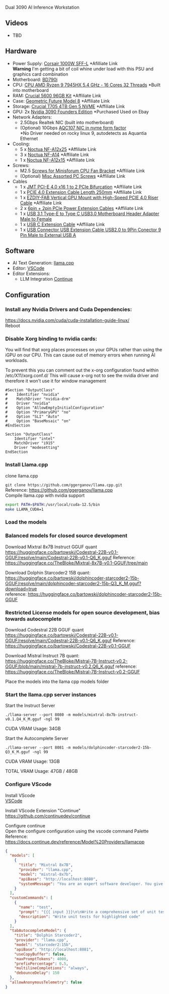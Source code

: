 Dual 3090 AI Inference Workstation

## Videos

- TBD

## Hardware

- Power Supply: [Corsair 1000W SFF-L](https://amzn.to/459azXN) *Afilliate Link  
  __Warning__ I'm getting a bit of coil whine under load with this PSU and graphics card combination
- Motherboard: [BD790i](https://store.minisforum.com/products/minisforum-bd770i)
- CPU: [CPU AMD Ryzen 9 7945HX 5.4 GHz - 16 Cores 32 Threads](https://browser.geekbench.com/v6/cpu/4875003) *Built into motherboard
- RAM: [Crucial 5600 96GB Kit](https://amzn.to/49RVpaD) *Affiliate Link
- Case: [Geometric Future Model 8](https://amzn.to/457XwWw) *Affiliate Link
- Storage: [Crucial T705 4TB Gen 5 NVME](https://amzn.to/459Zh5p) *Affiliate Link
- GPU: 2x [Nvidia 3090 Founders Edition](https://cdn.mos.cms.futurecdn.net/RtAnnCQxaVJNYgA4LbBhuJ-970-80.png) *Purchased Used on Ebay
- Network Adapters:
  - 2.5Gbps Realtek NIC (built into motherboard) 
  - (Optional) 10Gbps [AQC107 NIC in nvme form factor](https://www.aliexpress.us/item/3256804879089176.html)  
    *No Driver needed on rocky linux 9, autodetects as Aquantia Ethernet
- Cooling: 
  - 5 x [Noctua NF-A12x25](https://amzn.to/3KnKQRU) *Affiliate Link
  - 3 x [Noctua NF-A14](https://amzn.to/3X1i2Gl) *Affiliate Link
  - 1 x [Noctua NF-A12x15](https://amzn.to/3uNb0Ju) *Affiliate Link
- Screws:
  - M2.5 [Screws for Minisforum CPU Fan Bracket](https://amzn.to/4djLXPE) *Affiliate Link
  - (Optional) [Misc Assorted PC Screws](https://amzn.to/4b4fPxQ) *Affiliate Link
- Cables
  - 1 x [JMT PCI-E 4.0 x16 1 to 2 PCIe Bifurcation](https://amzn.to/3VmQtWC) *Affiliate Link
  - 1 x [PCIE 4.0 Extension Cable Length 250mm](https://amzn.to/4aJrO3a) *Affiliate Link
  - 1 x [EZDIY-FAB Vertical GPU Mount with High-Speed PCIE 4.0 Riser Cable](https://amzn.to/3X5NjI0) *Affiliate Link
  - 2 x [6pin + 2pin PCIe Power Extension Cables](https://amzn.to/4aJrIbO) *Affiliate Link
  - 1 x [USB 3.1 Type-E to Type C USB3.0 Motherboard Header Adapter Male to Female](https://www.aliexpress.us/item/3256806775660644.html)
  - 1 x [USB C Extension Cable](https://amzn.to/3X6QLCh) *Affiliate Link
  - 1 x [USB Connector USB Extension Cable USB2.0 to 9Pin Conector 9 Pin Male to External USB A](https://www.aliexpress.us/item/3256804933848801.html)
 

## Software

- AI Text Generation: [llama.cpp](https://github.com/ggerganov/llama.cpp)
- Editor: [VSCode](https://code.visualstudio.com/)
- Editor Extensions: 
  - LLM Integration [Continue](https://github.com/continuedev/continue)

## Configuration

### Install any Nvidia Drivers and Cuda Dependencies:

https://docs.nvidia.com/cuda/cuda-installation-guide-linux/  
Reboot

### Disable Xorg binding to nvidia cards:

You will find that xorg places processes on your GPUs rather than using the iGPU on our CPU.
This can cause out of memory errors when running AI workloads.

To prevent this you can comment out the x-org configuration found within
/etc/X11/xorg.conf.d/ This will cause x-org not to see the nvidia driver and therefore it won't use it for window management
```
#Section "OutputClass"
#    Identifier "nvidia"
#    MatchDriver "nvidia-drm"
#    Driver "nvidia"
#    Option "AllowEmptyInitialConfiguration"
#    Option "PrimaryGPU" "no"
#    Option "SLI" "Auto"
#    Option "BaseMosaic" "on"
#EndSection

Section "OutputClass"
    Identifier "intel"
    MatchDriver "i915"
    Driver "modesetting"
EndSection
```

### Install Llama.cpp
clone llama.cpp

`git clone https://github.com/ggerganov/llama.cpp.git`  
Reference: https://github.com/ggerganov/llama.cpp  
Compile llama.cpp with nvidia support  

``` bash
export PATH=$PATH:/usr/local/cuda-12.5/bin
make LLAMA_CUDA=1
```

### Load the models

### Balanced models for closed source development
Download Mixtral 8x7B Instruct GGUF quant  
https://huggingface.co/bartowski/Codestral-22B-v0.1-GGUF/resolve/main/Codestral-22B-v0.1-Q6_K.gguf
Reference: https://huggingface.co/TheBloke/Mixtral-8x7B-v0.1-GGUF/tree/main  

Download Dolphin Starcoder2 15B quant:  
https://huggingface.co/bartowski/dolphincoder-starcoder2-15b-GGUF/resolve/main/dolphincoder-starcoder2-15b-Q3_K_M.gguf?download=true  
reference: https://huggingface.co/bartowski/dolphincoder-starcoder2-15b-GGUF  

### Restricted License models for open source development, bias towards autocomplete
Download Codestral 22B GGUF quant  
https://huggingface.co/bartowski/Codestral-22B-v0.1-GGUF/resolve/main/Codestral-22B-v0.1-Q6_K.gguf
Reference: https://huggingface.co/bartowski/Codestral-22B-v0.1-GGUF 

Download Mistral Instruct 7B quant:  
https://huggingface.co/TheBloke/Mistral-7B-Instruct-v0.2-GGUF/blob/main/mistral-7b-instruct-v0.2.Q6_K.gguf
reference: https://huggingface.co/TheBloke/Mistral-7B-Instruct-v0.2-GGUF


Place the models into the llama cpp models folder

### Start the llama.cpp server instances

Start the Instruct Server

`./llama-server --port 8080 -m models/mixtral-8x7b-instruct-v0.1.Q4_K_M.gguf -ngl 99`

CUDA VRAM Usage: 34GB

Start the Autocomplete Server

`./llama-server --port 8081 -m models/dolphincoder-starcoder2-15b-Q3_K_M.gguf -ngl 99`

CUDA VRAM Usage: 13GB

TOTAL VRAM Usage: 47GB / 48GB

### Configure VScode

Install VScode  
[VSCode](https://code.visualstudio.com/)

Install VScode Extension "Continue"  
https://github.com/continuedev/continue

Configure continue  
Open the configure configuration using the vscode command Palette  
Reference: https://docs.continue.dev/reference/Model%20Providers/llamacpp

``` json
{
  "models": [
    {
      "title": "Mixtral 8x7B",
      "provider": "llama.cpp",
      "model": "mistral-8x7b",
      "apiBase": "http://localhost:8080",
      "systemMessage": "You are an expert software developer. You give helpful and concise responses. if asked to write something like a function, comment or docblock wrap it in code ticks for easy copy paste"
    }
  ],
  "customCommands": [
    {
      "name": "test",
      "prompt": "{{{ input }}}\n\nWrite a comprehensive set of unit tests for the selected code. It should setup, run tests that check for correctness including important edge cases, and teardown. Ensure that the tests are complete and sophisticated. Give the tests just as chat output, don't edit any file.",
      "description": "Write unit tests for highlighted code"
    }
  ],
  "tabAutocompleteModel": {
    "title": "Dolphin Starcoder2",
    "provider": "llama.cpp",
    "model": "starcoder2:15b",
    "apiBase": "http://localhost:8081",
    "useCopyBuffer": false,
    "maxPromptTokens": 4000,
    "prefixPercentage": 0.5,
    "multilineCompletions": "always",
    "debounceDelay": 150
  },
  "allowAnonymousTelemetry": false
}
```
